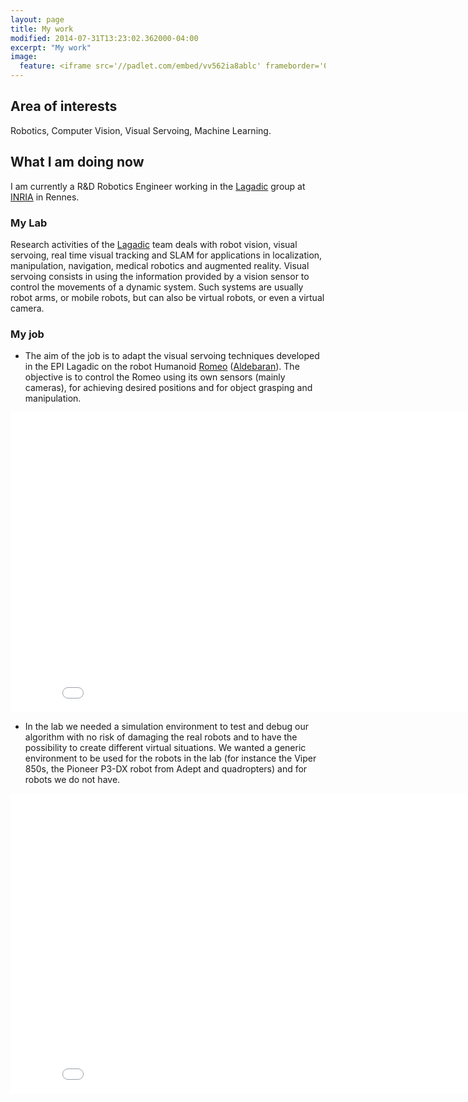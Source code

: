 ```yaml
---
layout: page
title: My work
modified: 2014-07-31T13:23:02.362000-04:00
excerpt: "My work"
image:
  feature: <iframe src='//padlet.com/embed/vv562ia8ablc' frameborder='0' width='100%' height='480px' style='padding:0;margin:0;border:none'></iframe><div style='border-top:2px solid #a7d23a;padding:8px;margin:0;font-size:12px;text-align:right'><a href='http://padlet.com' style='color:#41555f;text-decoration:none'>Created with Padlet<img valign='middle' style='margin:0 0 0 10px;padding:0;border:none;width:16px;height:16px' src='http://padlet.com/favicon.ico'></a></div>
---
```



## Area of interests

Robotics, Computer Vision, Visual Servoing, Machine Learning.

## What I am doing now

I am currently a R&D Robotics Engineer working in the [Lagadic](http://www.irisa.fr/lagadic/) group at [INRIA](http://www.inria.fr/en/) in Rennes.


### My Lab
Research activities of the [Lagadic](http://www.irisa.fr/lagadic/) team deals with robot vision, visual servoing, real time visual tracking and SLAM for applications in localization, manipulation, navigation, medical robotics and augmented reality. Visual servoing consists in using the information provided
by a vision sensor to control the movements of a dynamic system. Such systems are usually robot arms, or mobile robots, but can also be virtual robots, or even a virtual camera.

### My job

*  The aim of the job is to adapt the visual servoing techniques developed in the EPI Lagadic on the robot Humanoid [Romeo](http://projetromeo.com/) ([Aldebaran](http://www.aldebaran.com/en)). The objective is to control the Romeo using its own sensors (mainly cameras), for achieving desired positions and for object grasping and manipulation.

<iframe width="853" height="480" src="//www.youtube.com/embed/kz1Ob0Ks554" frameborder="0" allowfullscreen></iframe>

* In the lab we needed a simulation environment to test and debug our algorithm with no risk of damaging the real robots and to have the possibility to create different virtual situations. We wanted a generic environment to be used for the robots in the lab (for instance the Viper 850s, the Pioneer P3-DX robot from Adept and quadropters) and for robots we do not have. 




<iframe width="853" height="480" src="//www.youtube.com/embed/SZxp6BJgBUg" frameborder="0" allowfullscreen></iframe>
